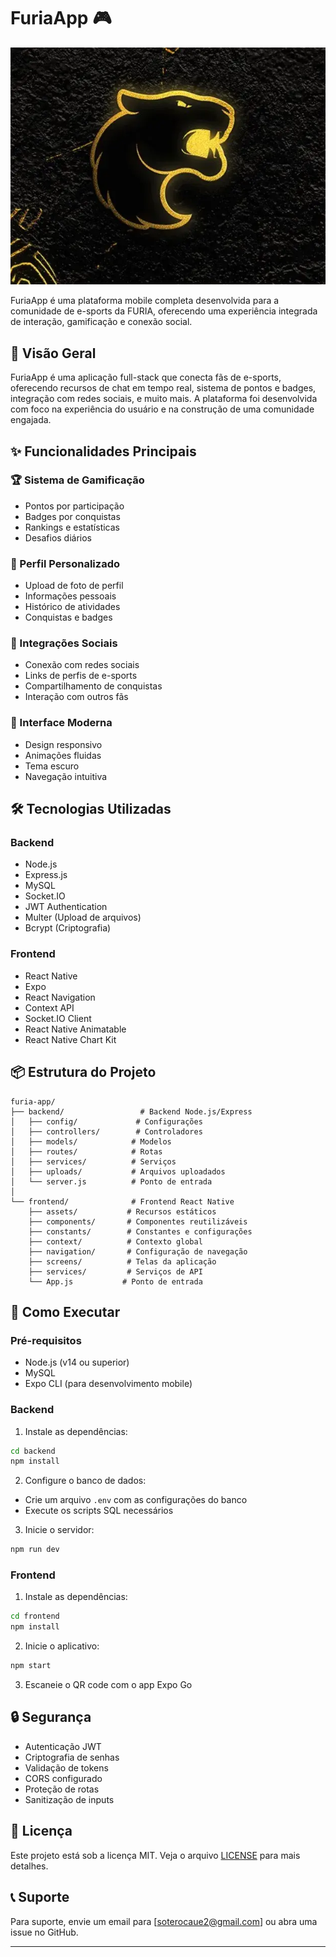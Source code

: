 # FuriaApp 🎮

![FuriaApp Banner](frontend/assets/furia-banner.png)

FuriaApp é uma plataforma mobile completa desenvolvida para a comunidade de e-sports da FURIA, oferecendo uma experiência integrada de interação, gamificação e conexão social.

## 🚀 Visão Geral

FuriaApp é uma aplicação full-stack que conecta fãs de e-sports, oferecendo recursos de chat em tempo real, sistema de pontos e badges, integração com redes sociais, e muito mais. A plataforma foi desenvolvida com foco na experiência do usuário e na construção de uma comunidade engajada.

## ✨ Funcionalidades Principais

### 🏆 Sistema de Gamificação
- Pontos por participação
- Badges por conquistas
- Rankings e estatísticas
- Desafios diários

### 👤 Perfil Personalizado
- Upload de foto de perfil
- Informações pessoais
- Histórico de atividades
- Conquistas e badges

### 🔗 Integrações Sociais
- Conexão com redes sociais
- Links de perfis de e-sports
- Compartilhamento de conquistas
- Interação com outros fãs

### 📱 Interface Moderna
- Design responsivo
- Animações fluidas
- Tema escuro
- Navegação intuitiva

## 🛠️ Tecnologias Utilizadas

### Backend
- Node.js
- Express.js
- MySQL
- Socket.IO
- JWT Authentication
- Multer (Upload de arquivos)
- Bcrypt (Criptografia)

### Frontend
- React Native
- Expo
- React Navigation
- Context API
- Socket.IO Client
- React Native Animatable
- React Native Chart Kit

## 📦 Estrutura do Projeto

```
furia-app/
├── backend/                 # Backend Node.js/Express
│   ├── config/             # Configurações
│   ├── controllers/        # Controladores
│   ├── models/            # Modelos
│   ├── routes/            # Rotas
│   ├── services/          # Serviços
│   ├── uploads/           # Arquivos uploadados
│   └── server.js          # Ponto de entrada
│
└── frontend/              # Frontend React Native
    ├── assets/           # Recursos estáticos
    ├── components/       # Componentes reutilizáveis
    ├── constants/        # Constantes e configurações
    ├── context/          # Contexto global
    ├── navigation/       # Configuração de navegação
    ├── screens/          # Telas da aplicação
    ├── services/         # Serviços de API
    └── App.js           # Ponto de entrada
```

## 🚀 Como Executar

### Pré-requisitos
- Node.js (v14 ou superior)
- MySQL
- Expo CLI (para desenvolvimento mobile)

### Backend
1. Instale as dependências:
```bash
cd backend
npm install
```

2. Configure o banco de dados:
- Crie um arquivo `.env` com as configurações do banco
- Execute os scripts SQL necessários

3. Inicie o servidor:
```bash
npm run dev
```

### Frontend
1. Instale as dependências:
```bash
cd frontend
npm install
```

2. Inicie o aplicativo:
```bash
npm start
```

3. Escaneie o QR code com o app Expo Go

## 🔒 Segurança

- Autenticação JWT
- Criptografia de senhas
- Validação de tokens
- CORS configurado
- Proteção de rotas
- Sanitização de inputs

## 📝 Licença

Este projeto está sob a licença MIT. Veja o arquivo [LICENSE](LICENSE) para mais detalhes.

## 📞 Suporte

Para suporte, envie um email para [soterocaue2@gmail.com] ou abra uma issue no GitHub.

---
